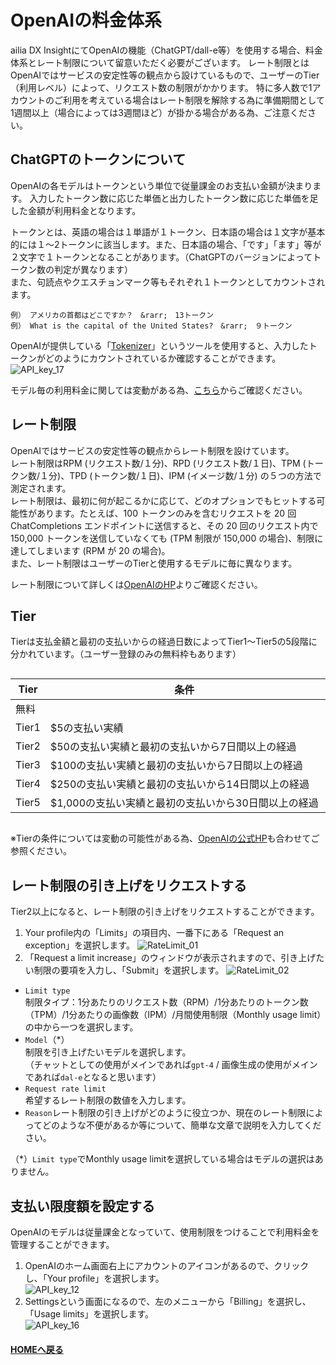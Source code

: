 # OpenAIの料金体系
ailia DX InsightにてOpenAIの機能（ChatGPT/dall-e等）を使用する場合、料金体系とレート制限について留意いただく必要がございます。
レート制限とはOpenAIではサービスの安定性等の観点から設けているもので、ユーザーのTier（利用レベル）によって、リクエスト数の制限がかかります。
特に多人数で1アカウントのご利用を考えている場合はレート制限を解除する為に準備期間として1週間以上（場合によっては3週間ほど）が掛かる場合がある為、ご注意ください。

## ChatGPTのトークンについて
OpenAIの各モデルはトークンという単位で従量課金のお支払い金額が決まります。
入力したトークン数に応じた単価と出力したトークン数に応じた単価を足した金額が利用料金となります。

トークンとは、英語の場合は１単語が１トークン、日本語の場合は１文字が基本的には１～2トークンに該当します。また、日本語の場合、「です」「ます」等が２文字で１トークンとなることがあります。（ChatGPTのバージョンによってトークン数の判定が異なります）<br>
また、句読点やクエスチョンマーク等もそれぞれ１トークンとしてカウントされます。<br>


```
例） アメリカの首都はどこですか？　&rarr;　13トークン
例） What is the capital of the United States?　&rarr;　９トークン
```


OpenAIが提供している「[Tokenizer](https://platform.openai.com/tokenizer)」というツールを使用すると、入力したトークンがどのようにカウントされているか確認することができます。<br>
![API_key_17](img/API_key_17.png)<br>

モデル毎の利用料金に関しては変動がある為、[こちら](https://openai.com/api/pricing/)からご確認ください。
<br>

## レート制限
OpenAIではサービスの安定性等の観点からレート制限を設けています。<br>
レート制限はRPM (リクエスト数/１分)、RPD (リクエスト数/１日)、TPM (トークン数/１分)、TPD (トークン数/１日)、IPM (イメージ数/１分) の５つの方法で測定されます。<br>
レート制限は、最初に何が起こるかに応じて、どのオプションでもヒットする可能性があります。たとえば、100 トークンのみを含むリクエストを 20 回 ChatCompletions エンドポイントに送信すると、その 20 回のリクエスト内で 150,000 トークンを送信していなくても (TPM 制限が 150,000 の場合)、制限に達してしまいます (RPM が 20 の場合)。<br>
また、レート制限はユーザーのTierと使用するモデルに毎に異なります。<br>

レート制限について詳しくは[OpenAIのHP](https://platform.openai.com/docs/guides/rate-limits/usage-tiers?context=tier-one)よりご確認ください。



## Tier
Tierは支払金額と最初の支払いからの経過日数によってTier1～Tier5の5段階に分かれています。（ユーザー登録のみの無料枠もあります）

<div class="scroll_area" style="width:100%;max-width:800px;overflow-x:scroll;">
    <table style="width:800px;">
      <thead>
      <tr>
      <th>Tier</th>
      <th>条件</th>
      <th>使用制限</th>
      </tr>
      </thead>
      <tbody>
      <tr>
      <td>無料</td>
      <td></td>
      <td>$100/月</td>
      </tr>
      <tr>
      <td>Tier1</td>
      <td>$5の支払い実績</td>
      <td>$100/月</td>
      </tr>
      <tr>
      <td>Tier2</td>
      <td>$50の支払い実績と最初の支払いから7日間以上の経過</td>
      <td>$500/月</td>
      </tr>
      <tr>
      <td>Tier3</td>
      <td>$100の支払い実績と最初の支払いから7日間以上の経過</td>
      <td>$1,000/月</td>
      </tr>
      <tr>
      <td>Tier4</td>
      <td>$250の支払い実績と最初の支払いから14日間以上の経過</td>
      <td>$5,000/月</td>
      </tr>
      <tr>
      <td>Tier5</td>
      <td>$1,000の支払い実績と最初の支払いから30日間以上の経過</td>
      <td>$50,000/月</td>
      </tr>
      </tbody>
    </table>
</div>

※Tierの条件については変動の可能性がある為、[OpenAIの公式HP](https://platform.openai.com/docs/guides/rate-limits/usage-tiers?context=tier-one)も合わせてご参照ください。


## レート制限の引き上げをリクエストする
Tier2以上になると、レート制限の引き上げをリクエストすることができます。

1. Your profile内の「Limits」の項目内、一番下にある「Request an exception」を選択します。
![RateLimit_01](img/RateLimit_01.png)
2. 「Request a limit increase」のウィンドウが表示されますので、引き上げたい制限の要項を入力し、「Submit」を選択します。
![RateLimit_02](img/RateLimit_02.png)
 * `Limit type`<br>制限タイプ：1分あたりのリクエスト数（RPM）/1分あたりのトークン数（TPM）/1分あたりの画像数（IPM）/月間使用制限（Monthly usage limit）の中から一つを選択します。
 * `Model`（*）<br>制限を引き上げたいモデルを選択します。<br>（チャットとしての使用がメインであれば`gpt-4` / 画像生成の使用がメインであれば`dal-e`となると思います）<br>
 * `Request rate limit`<br>希望するレート制限の数値を入力します。
 * `Reason`レート制限の引き上げがどのように役立つか、現在のレート制限によってどのような不便があるか等について、簡単な文章で説明を入力してください。

 （*）`Limit type`でMonthly usage limitを選択している場合はモデルの選択はありません。



## 支払い限度額を設定する
OpenAIのモデルは従量課金となっていて、使用制限をつけることで利用料金を管理することができます。

1. OpenAIのホーム画面右上にアカウントのアイコンがあるので、クリックし、「Your profile」を選択します。<br>
![API_key_12](img/API_key_12.png)<br>
1. Settingsという画面になるので、左のメニューから「Billing」を選択し、「Usage limits」を選択します。 <br>
![API_key_16](img/API_key_16.png)<br> 




#### [HOMEへ戻る](README.md)